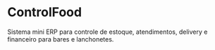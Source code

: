 # ControlFood

Sistema mini ERP para controle de estoque, atendimentos, delivery e financeiro para bares e lanchonetes.
